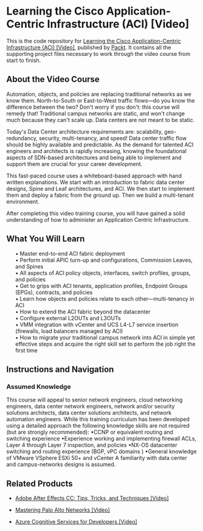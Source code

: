 # Learning the Cisco Application-Centric Infrastructure (ACI) [Video]
This is the code repository for [Learning the Cisco Application-Centric Infrastructure (ACI) [Video]]( https://www.packtpub.com/), published by [Packt](https://www.packtpub.com/?utm_source=github ). It contains all the supporting project files necessary to work through the video course from start to finish.

## About the Video Course
Automation, objects, and policies are replacing traditional networks as we know them. North-to-South or East-to-West traffic flows—do you know the difference between the two? Don't worry if you don't: this course will remedy that! Traditional campus networks are static, and won't change much because they can't scale up. Data centers are not meant to be static.

Today's Data Center architecture requirements are: scalability, geo-redundancy, security, multi-tenancy, and speed! Data center traffic flow should be highly available and predictable. As the demand for talented ACI engineers and architects is rapidly increasing, knowing the foundational aspects of SDN-based architectures and being able to implement and support them are crucial for your career development.

This fast-paced course uses a whiteboard-based approach with hand written explanations. We start with an introduction to fabric data center designs, Spine and Leaf architectures, and ACI. We then start to implement them and deploy a fabric from the ground up. Then we build a multi-tenant environment.

After completing this video training course, you will have gained a solid understanding of how to administer an Application Centric Infrastructure. <br/>

<H2>What You Will Learn</H2>
<DIV class>

<UL>
• Master end-to-end ACI fabric deployment<br/>
• Perform initial APIC turn-up and configurations, Commission Leaves, and Spines<br/>
• All aspects of ACI policy objects, interfaces, switch profiles, groups, and policies<br/>
• Get to grips with ACI tenants, application profiles, Endpoint Groups (EPGs), contracts, and policies<br/>
• Learn how objects and policies relate to each other—multi-tenancy in ACI<br/>
• How to extend the ACI fabric beyond the datacenter<br/>
• Configure external L2OUTs and L3OUTs<br/>
• VMM integration with vCenter and UCS L4-L7 service insertion (firewalls, load balancers managed by ACI)<br/>
• How to migrate your traditional campus network into ACI in simple yet effective steps and acquire the right skill set to perform the   job right the first time<br/>
</LI></UL></DIV>

## Instructions and Navigation
### Assumed Knowledge
This course will appeal to senior network engineers, cloud networking engineers, data center network engineers, network and/or security solutions architects, data center solutions architects, and network automation engineers.
While this training curriculum has been developed using a detailed approach the following knowledge skills are not required (but are strongly recommended):
•CCNP or equivalent routing and switching experience
•Experience working and implementing firewall ACLs, Layer 4 through Layer 7 inspection, and policies
•NX-OS datacenter switching and routing experience (BGP, vPC domains )
•General knowledge of VMware VSphere ESXi 50+ and vCenter
A familiarity with data center and campus-networks designs is assumed.

## Related Products
* [Adobe After Effects CC: Tips, Tricks, and Techniques [Video]](https://www.packtpub.com/business-other/adobe-after-effects-cc-tips-tricks-and-techniques-video)

* [Mastering Palo Alto Networks [Video]](https://www.packtpub.com/networking-and-servers/mastering-palo-alto-networks-video)

* [Azure Cognitive Services for Developers [Video]](https://www.packtpub.com/application-development/azure-cognitive-services-developers-video)
